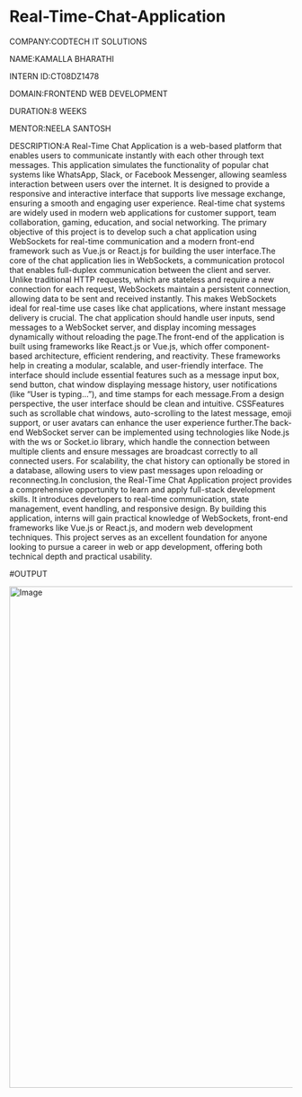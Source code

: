 # Real-Time-Chat-Application

COMPANY:CODTECH IT SOLUTIONS

NAME:KAMALLA BHARATHI

INTERN ID:CT08DZ1478

DOMAIN:FRONTEND WEB DEVELOPMENT

DURATION:8 WEEKS

MENTOR:NEELA SANTOSH

DESCRIPTION:A Real-Time Chat Application is a web-based platform that enables users to communicate instantly with each other through text messages. This application simulates the functionality of popular chat systems like WhatsApp, Slack, or Facebook Messenger, allowing seamless interaction between users over the internet. It is designed to provide a responsive and interactive interface that supports live message exchange, ensuring a smooth and engaging user experience. Real-time chat systems are widely used in modern web applications for customer support, team collaboration, gaming, education, and social networking. The primary objective of this project is to develop such a chat application using WebSockets for real-time communication and a modern front-end framework such as Vue.js or React.js for building the user interface.The core of the chat application lies in WebSockets, a communication protocol that enables full-duplex communication between the client and server. Unlike traditional HTTP requests, which are stateless and require a new connection for each request, WebSockets maintain a persistent connection, allowing data to be sent and received instantly. This makes WebSockets ideal for real-time use cases like chat applications, where instant message delivery is crucial. The chat application should handle user inputs, send messages to a WebSocket server, and display incoming messages dynamically without reloading the page.The front-end of the application is built using frameworks like React.js or Vue.js, which offer component-based architecture, efficient rendering, and reactivity. These frameworks help in creating a modular, scalable, and user-friendly interface. The interface should include essential features such as a message input box, send button, chat window displaying message history, user notifications (like “User is typing…”), and time stamps for each message.From a design perspective, the user interface should be clean and intuitive. CSSFeatures such as scrollable chat windows, auto-scrolling to the latest message, emoji support, or user avatars can enhance the user experience further.The back-end WebSocket server can be implemented using technologies like Node.js with the ws or Socket.io library, which handle the connection between multiple clients and ensure messages are broadcast correctly to all connected users. For scalability, the chat history can optionally be stored in a database, allowing users to view past messages upon reloading or reconnecting.In conclusion, the Real-Time Chat Application project provides a comprehensive opportunity to learn and apply full-stack development skills. It introduces developers to real-time communication, state management, event handling, and responsive design. By building this application, interns will gain practical knowledge of WebSockets, front-end frameworks like Vue.js or React.js, and modern web development techniques. This project serves as an excellent foundation for anyone looking to pursue a career in web or app development, offering both technical depth and practical usability.

#OUTPUT

<img width="1597" height="893" alt="Image" src="https://github.com/user-attachments/assets/c407be4d-502d-41f2-ab96-4ece61e2911f" />
